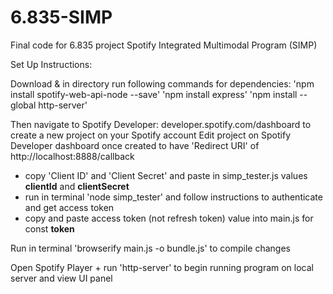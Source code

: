 # 6.835-SIMP
Final code for 6.835 project Spotify Integrated Multimodal Program (SIMP)

Set Up Instructions:

Download & in directory run following commands for dependencies:
  'npm install spotify-web-api-node --save' 
  'npm install express'
  'npm install --global http-server'

Then navigate to Spotify Developer: developer.spotify.com/dashboard to create a new project on your Spotify account
Edit project on Spotify Developer dashboard once created to have 'Redirect URI' of http://localhost:8888/callback
  - copy 'Client ID' and 'Client Secret' and paste in simp_tester.js values <b>clientId</b> and <b>clientSecret</b>
  - run in terminal 'node simp_tester' and follow instructions to authenticate and get access token
  - copy and paste access token (not refresh token) value into main.js for const <b>token</b>

Run in terminal 'browserify main.js -o bundle.js' to compile changes

Open Spotify Player + run 'http-server' to begin running program on local server and view UI panel
